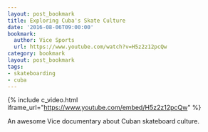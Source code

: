 ```yaml
---
layout: post_bookmark
title: Exploring Cuba's Skate Culture
date: '2016-08-06T09:00:00'
bookmark:
  author: Vice Sports
  url: https://www.youtube.com/watch?v=H5z2z12pcQw
category: bookmark
layout: post_bookmark
tags:
- skateboarding
- cuba
---
```


{% include c_video.html iframe_url="https://www.youtube.com/embed/H5z2z12pcQw" %}

An awesome Vice documentary about Cuban skateboard culture.
